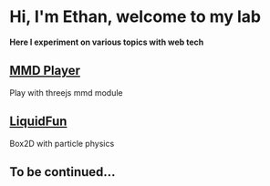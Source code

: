 # Hi, I'm Ethan, welcome to my lab
**Here I experiment on various topics with web tech**

## [MMD Player](/mmdMeiko/)
Play with threejs mmd module

## [LiquidFun](/liquidFunTest/)
Box2D with particle physics

## To be continued...
